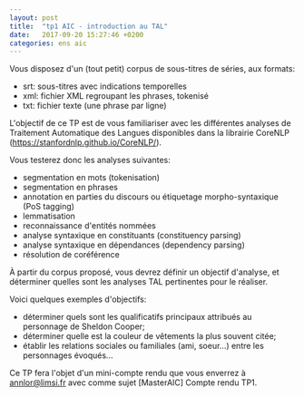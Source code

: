 ```yaml
---
layout: post
title:  "tp1 AIC - introduction au TAL"
date:   2017-09-20 15:27:46 +0200
categories: ens aic
---
```

Vous disposez d'un (tout petit) corpus de sous-titres de séries, aux formats:
- srt: sous-titres avec indications temporelles
- xml: fichier XML regroupant les phrases, tokenisé
- txt: fichier texte (une phrase par ligne)


L'objectif de ce TP est de vous familiariser avec les différentes analyses de Traitement Automatique des Langues disponibles dans la librairie CoreNLP (https://stanfordnlp.github.io/CoreNLP/).

Vous testerez donc les analyses suivantes:
- segmentation en mots (tokenisation)
- segmentation en phrases
- annotation en parties du discours ou étiquetage morpho-syntaxique (PoS tagging)
- lemmatisation
- reconnaissance d'entités nommées
- analyse syntaxique en constituants (constituency parsing)
- analyse syntaxique en dépendances (dependency parsing)
- résolution de coréférence

À partir du corpus proposé, vous devrez définir un objectif d'analyse, et déterminer quelles sont les analyses TAL pertinentes pour le réaliser.

Voici quelques exemples d'objectifs:
- déterminer quels sont les qualificatifs principaux attribués au personnage de Sheldon Cooper;
- déterminer quelle est la couleur de vêtements la plus souvent citée;
- établir les relations sociales ou familiales (ami, soeur...) entre les personnages évoqués...

Ce TP fera l'objet d'un mini-compte rendu que vous enverrez à annlor@limsi.fr avec comme sujet [MasterAIC] Compte rendu TP1.


